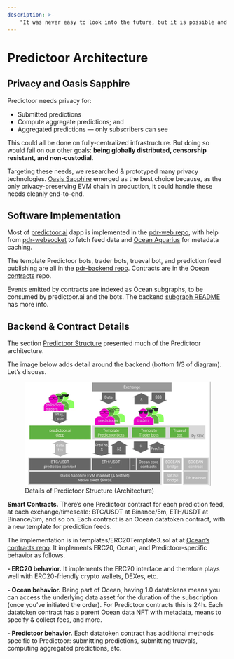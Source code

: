 ```yaml
---
description: >-
    "It was never easy to look into the future, but it is possible and we should not miss our chance." — Andrei Linde
---
```


# Predictoor Architecture

## Privacy and Oasis Sapphire
Predictoor needs privacy for:
- Submitted predictions
- Compute aggregate predictions; and
- Aggregated predictions — only subscribers can see

This could all be done on fully-centralized infrastructure. But doing so would fail on our other goals: **being globally distributed, censorship resistant, and non-custodial**.

Targeting these needs, we researched & prototyped many privacy technologies. [Oasis Sapphire](https://oasisprotocol.org/sapphire) emerged as the best choice because, as the only privacy-preserving EVM chain in production, it could handle these needs cleanly end-to-end.

## Software Implementation
Most of [predictoor.ai](https://predictoor.ai) dapp is implemented in the [pdr-web repo](https://github.com/oceanprotocol/pdr-web), with help from [pdr-websocket](https://github.com/oceanprotocol/pdr-websocket/) to fetch feed data and [Ocean Aquarius](https://github.com/oceanprotocol/aquarius) for metadata caching.

The template Predictoor bots, trader bots, trueval bot, and prediction feed publishing are all in the [pdr-backend repo](https://github.com/oceanprotocol/pdr-backend). Contracts are in the Ocean [contracts](https://github.com/oceanprotocol/contracts) repo.

Events emitted by contracts are indexed as Ocean subgraphs, to be consumed by predictoor.ai and the bots. The backend [subgraph README](https://github.com/oceanprotocol/pdr-backend/blob/main/READMEs/subgraph.md) has more info.

## Backend & Contract Details
The section [Predictoor Structure](pdr-intro.md#predictoor-structure) presented much of the Predictoor architecture.  

The image below adds detail around the backend (bottom 1/3 of diagram). Let’s discuss.

<figure><img src="../.gitbook/assets/predictoor/details_on_predictoor.png" alt=""><figcaption>Details of Predictoor Structure (Architecture)</figcaption></figure>

**Smart Contracts.** There’s one Predictoor contract for each prediction feed, at each exchange/timescale: BTC/USDT at Binance/5m, ETH/USDT at Binance/5m, and so on. Each contract is an Ocean datatoken contract, with a new template for prediction feeds. 

The implementation is in templates/ERC20Template3.sol at at [Ocean’s contracts repo](https://github.com/oceanprotocol/contracts). It implements ERC20, Ocean, and Predictoor-specific behavior as follows.  

**- ERC20 behavior.** It implements the ERC20 interface and therefore plays well with ERC20-friendly crypto wallets, DEXes, etc.  

**- Ocean behavior.** Being part of Ocean, having 1.0 datatokens means you can access the underlying data asset for the duration of the subscription (once you’ve initiated the order). For Predictoor contracts this is 24h. Each datatoken contract has a parent Ocean data NFT with metadata, means to specify & collect fees, and more.  

**- Predictoor behavior.** Each datatoken contract has additional methods specific to Predictoor: submitting predictions, submitting truevals, computing aggregated predictions, etc.
